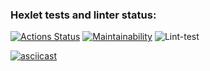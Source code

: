 ### Hexlet tests and linter status:
[![Actions Status](https://github.com/aidos42/backend-project-lvl2/workflows/hexlet-check/badge.svg)](https://github.com/aidos42/backend-project-lvl2/actions)
[![Maintainability](https://api.codeclimate.com/v1/badges/e3e84cefad4ed4eef913/maintainability)](https://codeclimate.com/github/aidos42/backend-project-lvl2/maintainability)
![Lint-test](https://github.com/aidos42/backend-project-lvl2/workflows/lint-test/badge.svg)

[![asciicast](https://asciinema.org/a/fL4rPOXjwKQ1MJcXgvl86igbY.svg)](https://asciinema.org/a/fL4rPOXjwKQ1MJcXgvl86igbY)
